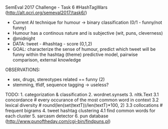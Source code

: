 SemEval 2017 Challenge - Task 6
#HashTagWars (http://alt.qcri.org/semeval2017/task6/)

 - Current AI technique for humour -> binary classification (0/1 - funny/not funny)
 - Humour has a continous nature and is subjective (wit, puns, cleverness)
 - @midnight
 - DATA: tweet - #hashtag - score (0,1,2)
 - GOAL: characterize the sense of humour, predict which tweet will be funny within the hashtag (theme)
    predictive model, pairwise comparison, external knowledge

OBSERVATIONS:
- sex, drugs, stereotypes related == funny (2)
- stemming, tfidf, sequence tagging -> useless?

TODO:
    1. categorization & classification
    2. wordnet.synsets
    3. nltk.Text
        3.1 concordance # every occurance of the most common word in context
        3.2 lexical diversity # round(len(set(textT))/len(textT)*100, 2)
        3.3 collocations # frequent bigrams
    4. tweet hashtag clustering
        4.1 find common words for each cluster
    5. sarcasm detector
    6. pun database (http://www.punoftheday.com/cgi-bin/findpuns.pl)
